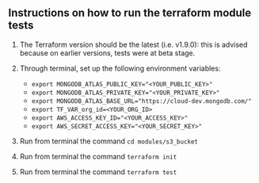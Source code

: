 ## Instructions on how to run the terraform module tests

1. The Terraform version should be the latest (i.e. v1.9.0): this is advised because on earlier versions, tests were at beta stage.

2. Through terminal, set up the following environment variables: 
    -  `export MONGODB_ATLAS_PUBLIC_KEY="<YOUR_PUBLIC_KEY>"`
    -  `export MONGODB_ATLAS_PRIVATE_KEY="<YOUR_PRIVATE_KEY>"`
    -  `export MONGODB_ATLAS_BASE_URL="https://cloud-dev.mongodb.com/"` 
    -  `export TF_VAR_org_id=<YOUR_ORG_ID>`
    -  `export AWS_ACCESS_KEY_ID="<YOUR_ACCESS_KEY>"`
    -  `export AWS_SECRET_ACCESS_KEY="<YOUR_SECRET_KEY>"`

3. Run from terminal the command `cd modules/s3_bucket`

4. Run from terminal the command `terraform init`

5. Run from terminal the command `terraform test`
